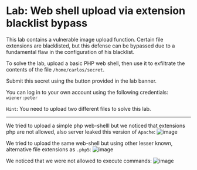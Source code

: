 # Lab: Web shell upload via extension blacklist bypass

This lab contains a vulnerable image upload function.
Certain file extensions are blacklisted, but this defense can be bypassed due to a fundamental flaw in the configuration of his blacklist.

To solve the lab, upload a basic PHP web shell, then use it to exfiltrate the contents of the file `/home/carlos/secret`.

Submit this secret using the button provided in the lab banner.

You can log in to your own account using the following credentials: `wiener:peter`

`Hint`: You need to upload two different files to solve this lab. 

---

We tried to upload a simple php web-shelll but we noticed that extensions php are not allowed, also server leaked this version of `Apache`:
![image](https://github.com/user-attachments/assets/24658572-1585-4896-9cc8-0edcacc88c78)


We tried to upload the same web-shell but using other lesser known, alternative file extensions as `.php5`:
![image](https://github.com/user-attachments/assets/a8f709b0-529a-4cb9-8986-cda21d92b2bb)

We noticed that we were not allowed to execute commands:
![image](https://github.com/user-attachments/assets/5b5ea732-dcc5-4eb7-8c04-f988b8946594)



